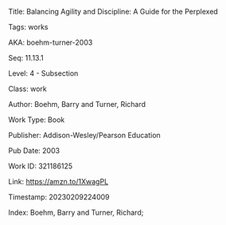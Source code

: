 Title:  Balancing Agility and Discipline: A Guide for the Perplexed

Tags:   works

AKA:    boehm-turner-2003

Seq:    11.13.1

Level:  4 - Subsection

Class:  work

Author: Boehm, Barry and Turner, Richard

Work Type: Book

Publisher: Addison-Wesley/Pearson Education

Pub Date: 2003

Work ID: 321186125

Link:   https://amzn.to/1XwagPL

Timestamp: 20230209224009

Index:  Boehm, Barry and Turner, Richard; 
